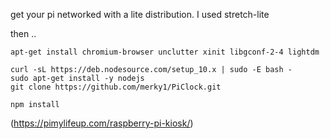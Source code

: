 get your pi networked with a lite distribution.  I used stretch-lite

then ..
```
apt-get install chromium-browser unclutter xinit libgconf-2-4 lightdm

curl -sL https://deb.nodesource.com/setup_10.x | sudo -E bash -  
sudo apt-get install -y nodejs  
git clone https://github.com/merky1/PiClock.git

npm install   
```

(https://pimylifeup.com/raspberry-pi-kiosk/)   
